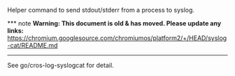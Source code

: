 Helper command to send stdout/stderr from a process to syslog.

*** note
**Warning: This document is old & has moved.  Please update any links:**<br>
https://chromium.googlesource.com/chromiumos/platform2/+/HEAD/syslog-cat/README.md
***

See go/cros-log-syslogcat for detail.
